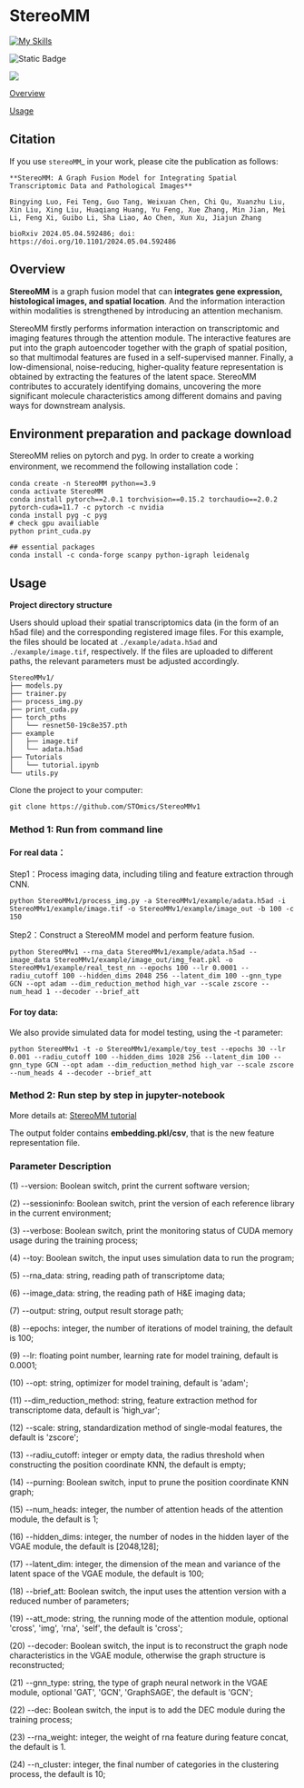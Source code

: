 # StereoMM

[![My Skills](https://skillicons.dev/icons?i=python,pytorch,r,bash,linux)](https://skillicons.dev)

![Static Badge](https://img.shields.io/badge/MultiModal-StereoMM-red)

![](https://komarev.com/ghpvc/?username=hah2468)

[Overview](#Overview)

[Usage](#Usage)

Citation
---------

If you use `stereoMM`_ in your work, please cite the publication as follows:

    **StereoMM: A Graph Fusion Model for Integrating Spatial Transcriptomic Data and Pathological Images**

    Bingying Luo, Fei Teng, Guo Tang, Weixuan Chen, Chi Qu, Xuanzhu Liu, Xin Liu, Xing Liu, Huaqiang Huang, Yu Feng, Xue Zhang, Min Jian, Mei Li, Feng Xi, Guibo Li, Sha Liao, Ao Chen, Xun Xu, Jiajun Zhang

    bioRxiv 2024.05.04.592486; doi: https://doi.org/10.1101/2024.05.04.592486


## Overview

**StereoMM** is a graph fusion model that can **integrates gene expression, histological images, and spatial location**. And the information interaction within modalities is strengthened by introducing an attention mechanism. 

StereoMM firstly performs information interaction on transcriptomic and imaging features through the attention module. The interactive features are put into the graph autoencoder together with the graph of spatial position, so that multimodal features are fused in a self-supervised manner. Finally, a low-dimensional, noise-reducing, higher-quality feature representation is obtained by extracting the features of the latent space. StereoMM contributes to accurately identifying domains, uncovering the more significant molecule characteristics among different domains and paving ways for downstream analysis.



## Environment preparation and package download

StereoMM relies on pytorch and pyg. In order to create a working environment, we recommend the following installation code：

```
conda create -n StereoMM python==3.9
conda activate StereoMM
conda install pytorch==2.0.1 torchvision==0.15.2 torchaudio==2.0.2 pytorch-cuda=11.7 -c pytorch -c nvidia
conda install pyg -c pyg
# check gpu availiable
python print_cuda.py

## essential packages
conda install -c conda-forge scanpy python-igraph leidenalg
```



## Usage

**Project directory structure**

Users should upload their spatial transcriptomics data (in the form of an h5ad file) and the corresponding registered image files. For this example, the files should be located at `./example/adata.h5ad` and `./example/image.tif`, respectively. If the files are uploaded to different paths, the relevant parameters must be adjusted accordingly.

```
StereoMMv1/
├── models.py
├── trainer.py
├── process_img.py
├── print_cuda.py
├── torch_pths
│   └── resnet50-19c8e357.pth
├── example
│   ├── image.tif
│   └── adata.h5ad
├── Tutorials
│   └── tutorial.ipynb
└── utils.py
```

Clone the project to your computer:

```
git clone https://github.com/STOmics/StereoMMv1
```



### Method 1: Run from command line

#### For real data： 

Step1：Process imaging data, including tiling and feature extraction through CNN.

```
python StereoMMv1/process_img.py -a StereoMMv1/example/adata.h5ad -i StereoMMv1/example/image.tif -o StereoMMv1/example/image_out -b 100 -c 150
```



Step2：Construct a StereoMM model and perform feature fusion.

```
python StereoMMv1 --rna_data StereoMMv1/example/adata.h5ad --image_data StereoMMv1/example/image_out/img_feat.pkl -o StereoMMv1/example/real_test_nn --epochs 100 --lr 0.0001 --radiu_cutoff 100 --hidden_dims 2048 256 --latent_dim 100 --gnn_type GCN --opt adam --dim_reduction_method high_var --scale zscore --num_head 1 --decoder --brief_att
```



#### For toy data:

We also provide simulated data for model testing, using the -t parameter:

```
python StereoMMv1 -t -o StereoMMv1/example/toy_test --epochs 30 --lr 0.001 --radiu_cutoff 100 --hidden_dims 1028 256 --latent_dim 100 --gnn_type GCN --opt adam --dim_reduction_method high_var --scale zscore --num_heads 4 --decoder --brief_att
```



### Method 2: Run step by step in jupyter-notebook

More details at: [StereoMM tutorial](./Tutorials/tutorial.ipynb)



The output folder contains **embedding.pkl/csv**, that is the new feature representation file.



### Parameter Description

(1) --version: Boolean switch, print the current software version; 

(2) --sessioninfo: Boolean switch, print the version of each reference library in the current environment; 

(3) --verbose: Boolean switch, print the monitoring status of CUDA memory usage during the training process;

 (4) --toy: Boolean switch, the input uses simulation data to run the program; 

(5) --rna_data: string, reading path of transcriptome data;

 (6) --image_data: string, the reading path of H&E imaging data; 

(7) --output: string, output result storage path; 

(8) --epochs: integer, the number of iterations of model training, the default is 100; 

(9) --lr: floating point number, learning rate for model training, default is 0.0001; 

(10) --opt: string, optimizer for model training, default is 'adam'; 

(11) --dim_reduction_method: string, feature extraction method for transcriptome data, default is 'high_var'; 

(12) --scale: string, standardization method of single-modal features, the default is 'zscore'; 

(13) --radiu_cutoff: integer or empty data, the radius threshold when constructing the position coordinate KNN, the default is empty; 

(14) --purning: Boolean switch, input to prune the position coordinate KNN graph; 

(15) --num_heads: integer, the number of attention heads of the attention module, the default is 1;

 (16) --hidden_dims: integer, the number of nodes in the hidden layer of the VGAE module, the default is [2048,128]; 

(17) --latent_dim: integer, the dimension of the mean and variance of the latent space of the VGAE module, the default is 100;

 (18) --brief_att: Boolean switch, the input uses the attention version with a reduced number of parameters; 

(19) --att_mode: string, the running mode of the attention module, optional 'cross', 'img', 'rna', 'self', the default is 'cross';

 (20) --decoder: Boolean switch, the input is to reconstruct the graph node characteristics in the VGAE module, otherwise the graph structure is reconstructed; 

(21) --gnn_type: string, the type of graph neural network in the VGAE module, optional 'GAT', 'GCN', 'GraphSAGE', the default is 'GCN'; 

(22) --dec: Boolean switch, the input is to add the DEC module during the training process;

(23) --rna_weight: integer, the weight of rna feature during feature concat, the default is 1. 

(24) --n_cluster: integer, the final number of categories in the clustering process, the default is 10;
